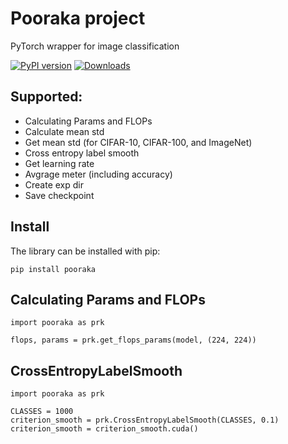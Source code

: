 # Pooraka project
PyTorch wrapper for image classification

[![PyPI version](https://badge.fury.io/py/pooraka.svg)](https://badge.fury.io/py/pooraka) [![Downloads](https://pepy.tech/badge/pooraka)](https://pepy.tech/project/pooraka)

## Supported:

 - Calculating Params and FLOPs
 - Calculate mean std
 - Get mean std (for CIFAR-10, CIFAR-100, and ImageNet)
 - Cross entropy label smooth
 - Get learning rate
 - Avgrage meter (including accuracy)
 - Create exp dir
 - Save checkpoint

## Install

The library can be installed with pip:

    pip install pooraka

## Calculating Params and FLOPs

    import pooraka as prk
    
    flops, params = prk.get_flops_params(model, (224, 224))

## CrossEntropyLabelSmooth

	import pooraka as prk
	
	CLASSES = 1000
    criterion_smooth = prk.CrossEntropyLabelSmooth(CLASSES, 0.1)
    criterion_smooth = criterion_smooth.cuda()
